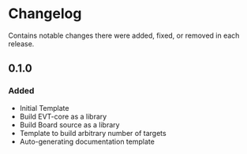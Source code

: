 # Changelog

Contains notable changes there were added, fixed, or removed in each release.

## 0.1.0

### Added

* Initial Template
* Build EVT-core as a library
* Build Board source as a library
* Template to build arbitrary number of targets
* Auto-generating documentation template
